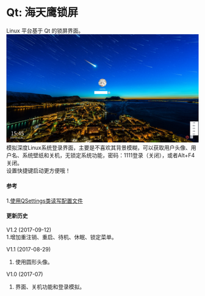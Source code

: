 # Qt: 海天鹰锁屏
Linux 平台基于 Qt 的锁屏界面。
![alt](preview.jpg)    
模拟深度Linux系统登录界面，主要是不喜欢其背景模糊，可以获取用户头像、用户名、系统壁纸和关机，无锁定系统功能，密码：1111登录（关闭），或者Alt+F4关闭。  
设置快捷键启动更方便哦！  
#### 参考  
1.[使用QSettings类读写配置文件](https://rekols.github.io/2017/03/29/Qt%E4%B8%AD%E4%BD%BF%E7%94%A8QSettings%E7%B1%BB%E8%AF%BB%E5%86%99%E9%85%8D%E7%BD%AE%E6%96%87%E4%BB%B6/)
#### 更新历史
V1.2 (2017-09-12)  
1.增加重注销、重启、待机、休眠、锁定菜单。

V1.1 (2017-08-29)  
1. 使用圆形头像。

V1.0 (2017-07)  
1. 界面、关机功能和登录模拟。